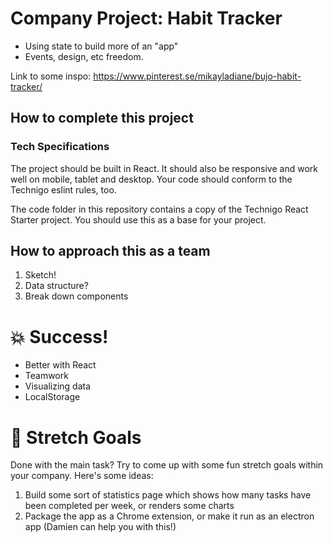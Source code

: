 # Company Project: Habit Tracker

* Using state to build more of an "app"
* Events, design, etc freedom.

Link to some inspo: https://www.pinterest.se/mikayladiane/bujo-habit-tracker/

## How to complete this project

### Tech Specifications

The project should be built in React. It should also be responsive and work well on mobile, tablet and desktop. Your code should conform to the Technigo eslint rules, too.

The code folder in this repository contains a copy of the Technigo React Starter project. You should use this as a base for your project.

## How to approach this as a team

1. Sketch!
1. Data structure?
1. Break down components

# :boom: Success!

* Better with React
* Teamwork
* Visualizing data
* LocalStorage

# :runner: Stretch Goals

Done with the main task? Try to come up with some fun stretch goals within your company. Here's some ideas:

1. Build some sort of statistics page which shows how many tasks have been completed per week, or renders some charts
1. Package the app as a Chrome extension, or make it run as an electron app (Damien can help you with this!)
